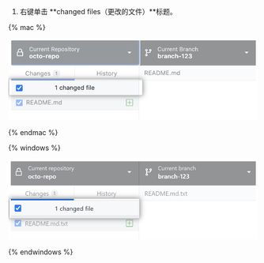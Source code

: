1. 右键单击 **changed files（更改的文件）**标题。

  {% mac %}

  ![更改的文件标头](/assets/images/help/desktop/mac-changed-file-header.png)

  {% endmac %}

  {% windows %}

  ![更改的文件标头](/assets/images/help/desktop/windows-changed-file-header.png)

  {% endwindows %}
